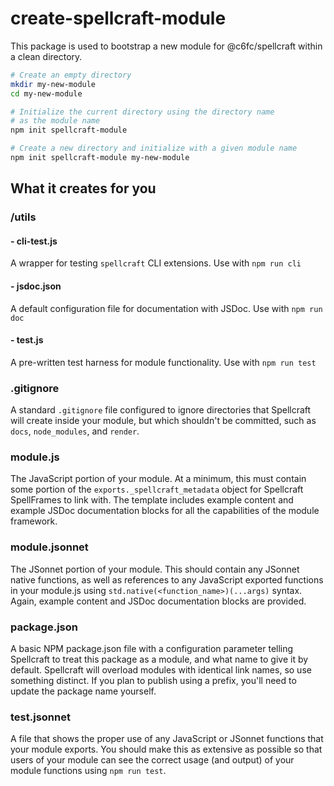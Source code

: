 # create-spellcraft-module

This package is used to bootstrap a new module for @c6fc/spellcraft within a clean directory.

```sh
# Create an empty directory
mkdir my-new-module
cd my-new-module

# Initialize the current directory using the directory name
# as the module name
npm init spellcraft-module
```

```sh
# Create a new directory and initialize with a given module name
npm init spellcraft-module my-new-module
```

## What it creates for you

### /utils

#### - cli-test.js

A wrapper for testing `spellcraft` CLI extensions.
Use with `npm run cli`

#### - jsdoc.json

A default configuration file for documentation with JSDoc.
Use with `npm run doc`

#### - test.js

A pre-written test harness for module functionality.
Use with `npm run test`

### .gitignore

A standard `.gitignore` file configured to ignore directories that Spellcraft will create inside your module, but which shouldn't be committed, such as `docs`, `node_modules`, and `render`.

### module.js

The JavaScript portion of your module. At a minimum, this must contain some portion of the `exports._spellcraft_metadata` object for Spellcraft SpellFrames to link with. The template includes example content and example JSDoc documentation blocks for all the capabilities of the module framework.

### module.jsonnet

The JSonnet portion of your module. This should contain any JSonnet native functions, as well as references to any JavaScript exported functions in your module.js using `std.native(<function_name>)(...args)` syntax. Again, example content and JSDoc documentation blocks are provided.

### package.json

A basic NPM package.json file with a configuration parameter telling Spellcraft to treat this package as a module, and what name to give it by default. Spellcraft will overload modules with identical link names, so use something distinct. If you plan to publish using a prefix, you'll need to update the package name yourself.

### test.jsonnet

A file that shows the proper use of any JavaScript or JSonnet functions that your module exports. You should make this as extensive as possible so that users of your module can see the correct usage (and output) of your module functions using `npm run test`.